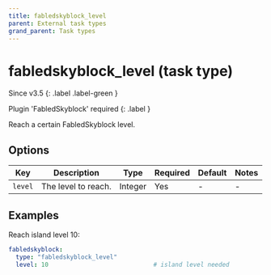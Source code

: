 ```yaml
---
title: fabledskyblock_level
parent: External task types
grand_parent: Task types
---
```


# fabledskyblock_level (task type)

Since v3.5
{: .label .label-green }

Plugin 'FabledSkyblock' required
{: .label }

Reach a certain FabledSkyblock level.

## Options

| Key     | Description         | Type    | Required | Default | Notes |
|---------|---------------------|---------|----------|---------|-------|
| `level` | The level to reach. | Integer | Yes      | \-      | \-    |

## Examples

Reach island level 10:

``` yaml
fabledskyblock:
  type: "fabledskyblock_level"
  level: 10                             # island level needed
```
